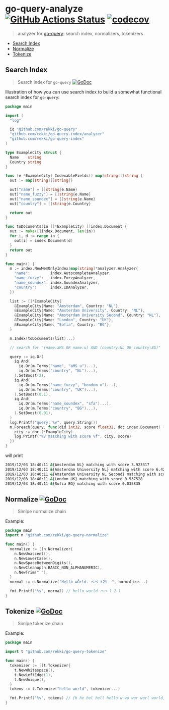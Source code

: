 # go-query-analyze [![GitHub Actions Status](https://github.com/rekki/go-query-analyze/workflows/test/badge.svg?branch=master)](https://github.com/rekki/go-query-analyze/actions) [![codecov](https://codecov.io/gh/rekki/go-query-analyze/branch/master/graph/badge.svg)](https://codecov.io/gh/rekki/go-query-analyze)

> analyzer for [go-query](https://github.com/rekki/go-query): search index, normalizers, tokenizers

- [Search Index](https://github.com/rekki/go-query-analyze#search-index)
- [Normalize](https://github.com/rekki/go-query-analyze#normalize)
- [Tokenize](https://github.com/rekki/go-query-analyze#tokenize)

## Search Index

> Search index for `go-query` [![GoDoc](https://godoc.org/github.com/rekki/go-query-analyze?status.svg)](https://godoc.org/github.com/rekki/go-query-analyze)

Illustration of how you can use search index to build a somewhat functional search index for `go-query`:

```go
package main

import (
  "log"

  iq "github.com/rekki/go-query"
  "github.com/rekki/go-query-index/analyzer"
  "github.com/rekki/go-query-index"
)

type ExampleCity struct {
  Name    string
  Country string
}

func (e *ExampleCity) IndexableFields() map[string][]string {
  out := map[string][]string{}

  out["name"] = []string{e.Name}
  out["name_fuzzy"] = []string{e.Name}
  out["name_soundex"] = []string{e.Name}
  out["country"] = []string{e.Country}

  return out
}

func toDocuments(in []*ExampleCity) []index.Document {
  out := make([]index.Document, len(in))
  for i, d := range in {
    out[i] = index.Document(d)
  }
  return out
}

func main() {
  m := index.NewMemOnlyIndex(map[string]*analyzer.Analyzer{
    "name":         index.AutocompleteAnalyzer,
    "name_fuzzy":   index.FuzzyAnalyzer,
    "name_soundex": index.SoundexAnalyzer,
    "country":      index.IDAnalyzer,
  })

  list := []*ExampleCity{
    &ExampleCity{Name: "Amsterdam", Country: "NL"},
    &ExampleCity{Name: "Amsterdam University", Country: "NL"},
    &ExampleCity{Name: "Amsterdam University Second", Country: "NL"},
    &ExampleCity{Name: "London", Country: "UK"},
    &ExampleCity{Name: "Sofia", Country: "BG"},
  }

  m.Index(toDocuments(list)...)

  // search for "(name:aMS OR name:u) AND (country:NL OR country:BG)"

  query := iq.Or(
    iq.And(
      iq.Or(m.Terms("name", "aMS u")...),
      iq.Or(m.Terms("country", "NL")...),
    ).SetBoost(2),
    iq.And(
      iq.Or(m.Terms("name_fuzzy", "bondom u")...),
      iq.Or(m.Terms("country", "UK")...),
    ).SetBoost(0.1),
    iq.And(
      iq.Or(m.Terms("name_soundex", "sfa")...),
      iq.Or(m.Terms("country", "BG")...),
    ).SetBoost(0.01),
  )
  log.Printf("query: %v", query.String())
  m.Foreach(query, func(did int32, score float32, doc index.Document) {
    city := doc.(*ExampleCity)
    log.Printf("%v matching with score %f", city, score)
  })
}
```

will print

```sh
2019/12/03 18:40:11 &{Amsterdam NL} matching with score 3.923317
2019/12/03 18:40:11 &{Amsterdam University NL} matching with score 6.428843
2019/12/03 18:40:11 &{Amsterdam University NL Second} matching with score 6.428843
2019/12/03 18:40:11 &{London UK} matching with score 0.537528
2019/12/03 18:40:11 &{Sofia BG} matching with score 0.035835
```

## Normalize [![GoDoc](https://godoc.org/github.com/rekki/go-query-analyze/normalize?status.svg)](https://godoc.org/github.com/rekki/go-query-analyze/normalize)

> Simlpe normalize chain

Example:

```go
package main
import n "github.com/rekki/go-query-normalize"

func main() {
  normalize := []n.Normalizer{
    n.NewUnaccent(),
    n.NewLowerCase(),
    n.NewSpaceBetweenDigits(),
    n.NewCleanup(n.BASIC_NON_ALPHANUMERIC),
    n.NewTrim(" "),
  }
  normal := n.Normalize("Hęllö wÖrld. べぺ Ł2ł  ", normalize...)

  fmt.Printf("%s", normal) // hello world へへ l 2 l
}
```

## Tokenize [![GoDoc](https://godoc.org/github.com/rekki/go-query-analyze/tokenize?status.svg)](https://godoc.org/github.com/rekki/go-query-analyze/tokenize)

> Simlpe tokenize chain

Example:

```go
package main

import t "github.com/rekki/go-query-tokenize"

func main() {
  tokenizer := []t.Tokenizer{
    t.NewWhitespace(),
    t.NewLeftEdge(1),
    t.NewUnique(),
  }
  tokens := t.Tokenize("hello world", tokenizer...)

  fmt.Printf("%v", tokens) // [h he hel hell hello w wo wor worl world]
}
```
